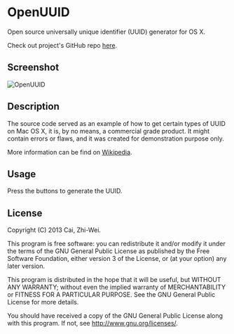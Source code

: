 OpenUUID
========

Open source universally unique identifier (UUID) generator for OS X.

Check out project's GitHub repo [here](https://github.com/x43x61x69/OpenUUID).



Screenshot
----------

![OpenUUID](http://d.pr/i/ZGQl+)



Description
-----------

The source code served as an example of how to get certain types of UUID on 
Mac OS X, it is, by no means, a commercial grade product. It might contain 
errors or flaws, and it was created for demonstration purpose only.

More information can be find on [Wikipedia](http://en.wikipedia.org/wiki/Universally_unique_identifier).



Usage
-----

Press the buttons to generate the UUID.



License
-------

Copyright (C) 2013  Cai, Zhi-Wei.

This program is free software: you can redistribute it and/or modify
it under the terms of the GNU General Public License as published by
the Free Software Foundation, either version 3 of the License, or
(at your option) any later version.

This program is distributed in the hope that it will be useful,
but WITHOUT ANY WARRANTY; without even the implied warranty of
MERCHANTABILITY or FITNESS FOR A PARTICULAR PURPOSE.  See the
GNU General Public License for more details.

You should have received a copy of the GNU General Public License
along with this program. If not, see <http://www.gnu.org/licenses/>.